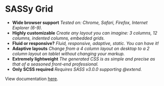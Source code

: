 SASSy Grid
==========

- **Wide browser support**
*Tested on: Chrome, Safari, Firefox, Internet Explorer (6-9).*
- **Highly customizable**
*Create any layout you can imagine: 3 columns, 12 columns, indented columns, embedded grids.*
- **Fluid or responsive?**
*Fluid, responsive, adaptive, static. You can have it!*
- **Adaptive layouts**
*Change from a 4 column layout on desktop to a 2 column layout on tablet without changing your markup.*
- **Extremely lightweight**
*The generated CSS is as simple and precise as that of a seasoned front-end professional.*
- **Only SCSS required**
*Requires SASS v3.0.0 supporting @extend.*

View documentation [here](https://github.com/springload/sassy-grid/wiki).
